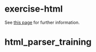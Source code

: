 # exercise-html

See [this page](https://browserbook.shift-js.info/chapters/parsing-html) for further information.
# html_parser_training
